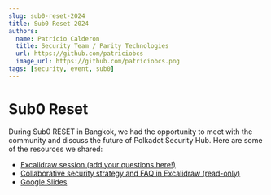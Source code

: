 ```yaml
---
slug: sub0-reset-2024
title: Sub0 Reset 2024
authors:
  name: Patricio Calderon
  title: Security Team / Parity Technologies
  url: https://github.com/patriciobcs
  image_url: https://github.com/patriciobcs.png
tags: [security, event, sub0]
---
```


# Sub0 Reset

During Sub0 RESET in Bangkok, we had the opportunity to meet with the community and discuss the future of Polkadot Security Hub. Here are some of the resources we shared:

- [Excalidraw session (add your questions here!)](https://excalidraw.com/#room=f760c40b631616522c0c,5UweD1sQ0Ruh-EcaPQKpAQ)
- [Collaborative security strategy and FAQ in Excalidraw (read-only)](https://excalidraw.com/#json=rNnhz-gtY9wOAnBN1FsF4,kSczasHA2RaJtZTX4kY_hA)
- [Google Slides](https://docs.google.com/presentation/d/16tkVAK-JaVHVCWMy4JxJ3swrn--pva2DwxqBKTKqdRo/edit?usp=sharing)